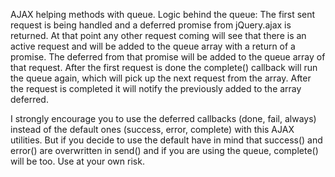 AJAX helping methods with queue.
Logic behind the queue:
The first sent request is being handled and a deferred promise from jQuery.ajax is returned.
At that point any other request coming will see that there is an active request and will be added to the queue array with a return of a promise.
The deferred from that promise will be added to the queue array of that request.
After the first request is done the complete() callback will run the queue again, which will pick up the next request from the array.
After the request is completed it will notify the previously added to the array deferred.

I strongly encourage you to use the deferred callbacks (done, fail, always) instead of the default ones (success, error, complete) with this AJAX utilities.
But if you decide to use the default have in mind that success() and error() are overwritten in send() and if you are using the queue, complete() will be too.
Use at your own risk.
